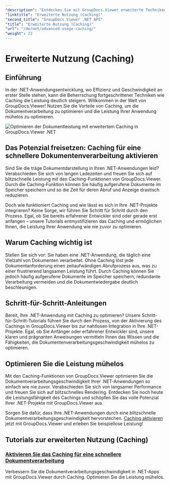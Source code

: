 ```yaml
---
"description": "Entdecken Sie mit GroupDocs.Viewer erweiterte Techniken zur Optimierung der Dokumentverarbeitungsgeschwindigkeit in .NET-Anwendungen. Erfahren Sie jetzt, wie Sie Caching für eine schnellere Leistung aktivieren!"
"linktitle": "Erweiterte Nutzung (Caching)"
"second_title": "GroupDocs.Viewer .NET API"
"title": "Erweiterte Nutzung (Caching)"
"url": "/de/net/advanced-usage-caching/"
"weight": 22
---
```


# Erweiterte Nutzung (Caching)


## Einführung

In der .NET-Anwendungsentwicklung, wo Effizienz und Geschwindigkeit an erster Stelle stehen, kann die Beherrschung fortgeschrittener Techniken wie Caching die Leistung deutlich steigern. Willkommen in der Welt von GroupDocs.Viewer! Nutzen Sie die Vorteile von Caching, um die Dokumentverarbeitung zu optimieren und die Leistung Ihrer Anwendung mühelos zu optimieren.

![Optimieren der Dokumentleistung mit erweitertem Caching in GroupDocs.Viewer .NET](/viewer/advanced-usage/image.png)
## Das Potenzial freisetzen: Caching für eine schnellere Dokumentenverarbeitung aktivieren

Sind Sie die träge Dokumentdarstellung in Ihren .NET-Anwendungen leid? Verabschieden Sie sich von langen Ladezeiten und freuen Sie sich auf blitzschnelle Leistung mit den Caching-Funktionen von GroupDocs.Viewer. Durch die Caching-Funktion können Sie häufig aufgerufene Dokumente im Speicher speichern und so die Zeit für deren Abruf und Anzeige drastisch reduzieren.

Doch wie funktioniert Caching und wie lässt es sich in Ihre .NET-Projekte integrieren? Keine Sorge, wir führen Sie Schritt für Schritt durch den Prozess. Egal, ob Sie bereits erfahrener Entwickler sind oder gerade erst anfangen – unsere Tutorials entmystifizieren das Caching und ermöglichen Ihnen, die Leistung Ihrer Anwendung wie nie zuvor zu optimieren.

## Warum Caching wichtig ist

Stellen Sie sich vor: Sie haben eine .NET-Anwendung, die täglich eine Vielzahl von Dokumenten verarbeitet. Ohne Caching löst jede Dokumentanforderung einen zeitaufwändigen Abrufprozess aus, was zu einer frustrierend langsamen Leistung führt. Durch Caching können Sie jedoch häufig aufgerufene Dokumente im Speicher speichern, redundante Verarbeitung vermeiden und die Dokumentwiedergabe deutlich beschleunigen.

## Schritt-für-Schritt-Anleitungen

Bereit, Ihre .NET-Anwendung mit Caching zu optimieren? Unsere Schritt-für-Schritt-Tutorials führen Sie durch den Prozess, von der Aktivierung des Cachings in GroupDocs.Viewer bis zur nahtlosen Integration in Ihre .NET-Projekte. Egal, ob Sie Anfänger oder erfahrener Entwickler sind, unsere klaren und prägnanten Anweisungen vermitteln Ihnen das Wissen und die Fähigkeiten, die Dokumentenverarbeitungsgeschwindigkeit mühelos zu optimieren.

## Optimieren Sie die Leistung mühelos

Mit den Caching-Funktionen von GroupDocs.Viewer optimieren Sie die Dokumentverarbeitungsgeschwindigkeit Ihrer .NET-Anwendungen so einfach wie nie zuvor. Verabschieden Sie sich von langsamer Performance und freuen Sie sich auf blitzschnelles Rendering. Entdecken Sie noch heute die Leistungsfähigkeit des Cachings und schöpfen Sie das volle Potenzial Ihrer .NET-Projekte mit GroupDocs.Viewer aus.

Sorgen Sie dafür, dass Ihre .NET-Anwendungen durch eine blitzschnelle Dokumentverarbeitungsgeschwindigkeit hervorstechen. [Caching aktivieren](./enable-caching/) jetzt mit GroupDocs.Viewer und erleben Sie beispiellose Leistung!

## Tutorials zur erweiterten Nutzung (Caching)
### [Aktivieren Sie das Caching für eine schnellere Dokumentverarbeitung](./enable-caching/)
Verbessern Sie die Dokumentverarbeitungsgeschwindigkeit in .NET-Apps mit GroupDocs.Viewer durch Caching. Optimieren Sie die Leistung mühelos.